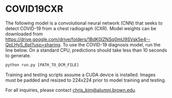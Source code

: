 # COVID19CXR

The following model is a convolutional neural network (CNN) that seeks to detect COVID-19 from a chest radiograph (CXR). Model weights can be downloaded from https://drive.google.com/drive/folders/1BdK0IZNSq0mU9SVsk5e4--QpLHyS_6pl?usp=sharing. To use the COVID-19 diagnosis model, run the line below. On a standard CPU, predictions should take less than 10 seconds to generate. 
  
```python
python run.py [PATH_TO_DCM_FILE]
```
  
Training and testing scripts assume a CUDA device is installed. Images must be padded and resized to 224x224 prior to model training and testing.
  

For all inquiries, please contact chris_kim@alumni.brown.edu.
